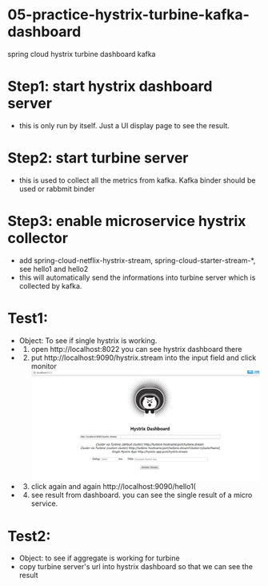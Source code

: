 # 05-practice-hystrix-turbine-kafka-dashboard
spring cloud hystrix turbine dashboard kafka

# Step1: start hystrix dashboard server
- this is only run by itself. Just a UI display page to see the result. 
# Step2: start turbine server
- this is used to collect all the metrics from kafka. Kafka binder should be used or rabbmit binder
# Step3: enable microservice hystrix collector
- add spring-cloud-netflix-hystrix-stream, spring-cloud-starter-stream-*, see hello1 and hello2
- this will automatically send the informations into turbine server which is collected by kafka.

# Test1:
- Object: To see if single hystrix is working.
- 1. open http://localhost:8022 you can see hystrix dashboard there
- 2. put http://localhost:9090/hystrix.stream into the input field and click monitor
![avatar](1-single-input.png)
- 3. click again and again http://localhost:9090/hello1(
- 4. see result from dashboard. you can see the single result of a micro service.

# Test2: 
- Object: to see if aggregate is working for turbine
- copy turbine server's url into hystrix dashboard so that we can see the result
